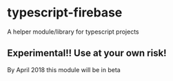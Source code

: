 # typescript-firebase
A helper module/library for typescript projects


## Experimental!! Use at your own risk!
By April 2018 this module will be in beta